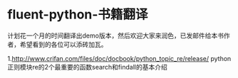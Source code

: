 # fluent-python-书籍翻译
计划花一个月的时间翻译出demo版本，然后欢迎大家来润色，已发邮件给本书作者，希望看到的各位可以添砖加瓦。



1.http://www.crifan.com/files/doc/docbook/python_topic_re/release/
python正则模块re的2个最重要的函数search和findall的基本介绍
